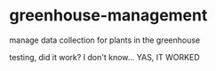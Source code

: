 # greenhouse-management
manage data collection for plants in the greenhouse

testing, did it work? I don't know... YAS, IT WORKED